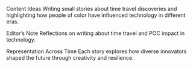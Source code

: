 Content Ideas
Writing small stories about time travel discoveries and highlighting how people of color have influenced technology in different eras.


Editor’s Note
Reflections on writing about time travel and POC impact in technology.


Representation Across Time
Each story explores how diverse innovators shaped the future through creativity and resilience.

